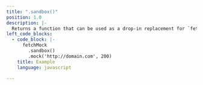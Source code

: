 ```yaml
---
title: ".sandbox()"
position: 1.0
description: |-
  Returns a function that can be used as a drop-in replacement for `fetch`. Pass this into your mocking library of choice. The function returned by `sandbox()` has all the methods of `fetch-mock` exposed on it and maintains its own state independent of other instances, so tests can be run in parallel.
left_code_blocks:
  - code_block: |-
      fetchMock
        .sandbox()
        .mock('http://domain.com', 200)
    title: Example
    language: javascript

---
```

